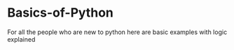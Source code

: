 # Basics-of-Python
For all the people who are new to python here are basic examples with logic explained 
